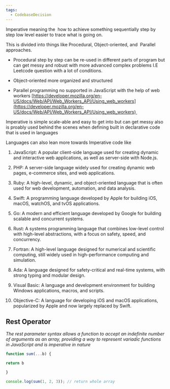 ```yaml
---
tags:
  - CodebaseDecision
---
```

Imperative meaning the  how to achieve something sequentially step by step low level easier to trace what is going on. 

This is divided into things like Procedural, Object-oriented, and  Parallel approaches. 

-   Procedural step by step can be re-used in different parts of program but can get messy and robust with more advanced complex problems I.E Leetcode question with a lot of conditions. 
    

-   Object-oriented more organized and structured  
    

-   Parallel programming no supported in JavaScript with the help of web workers [https://developer.mozilla.org/en-US/docs/Web/API/Web_Workers_API/Using_web_workers](https://developer.mozilla.org/en-US/docs/Web/API/Web_Workers_API/Using_web_workers) 
    

Imperative is simple scale-able and easy to get into but can get messy also is proably used behind the scenes when defining built in declarative code that is used in languages 


Languages can also lean more towards Imperative code like 

1.  JavaScript: A popular client-side language used for creating dynamic and interactive web applications, as well as server-side with Node.js.
    
2.  PHP: A server-side language widely used for creating dynamic web pages, e-commerce sites, and web applications.
    
3.  Ruby: A high-level, dynamic, and object-oriented language that is often used for web development, automation, and data analysis.
    
4.  Swift: A programming language developed by Apple for building iOS, macOS, watchOS, and tvOS applications.
    
5.  Go: A modern and efficient language developed by Google for building scalable and concurrent systems.
    
6.  Rust: A systems programming language that combines low-level control with high-level abstractions, with a focus on safety, speed, and concurrency.
    
7.  Fortran: A high-level language designed for numerical and scientific computing, still widely used in high-performance computing and simulation.
    
8.  Ada: A language designed for safety-critical and real-time systems, with strong typing and modular design.
    
9.  Visual Basic: A language and development environment for building Windows applications, macros, and scripts.
    
10.  Objective-C: A language for developing iOS and macOS applications, popularized by Apple and now largely replaced by Swift.


## Rest Operator
*The rest parameter syntax allows a function to accept an indefinite number of arguments as an array, providing a way to represent variadic functions in JavaScript and is imperative in nature*

```javascript
function sum(...b) { 

return b  

} 

console.log(sum(1, 2, 3)); // return whole array 
```

